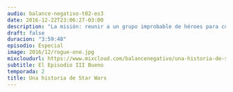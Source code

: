 ```yaml
---
audio: balance-negativo-t02-es3
date: 2016-12-22T23:06:27-03:00
description: "La misión: reunir a un grupo improbable de héroes para comentar con alegría Rogue One, el primer spinoff del univero Star Wars. Lamentablemente todo se complica al no encontrar el entusiasmo esperado entre los contertulios. Durante 4 horas analizamos, amamos y odiamos esta nueva entrega fílmica del universo creado por George Lucas. Protagonizado por: Gabriel Negativo, Esteban Balance, Andrés el Ultrón, Seba Positivo, Diego fan de Porkins y la participación especial de Mika como La Fuerza."
draft: false
duracion: "3:59:48"
episodio: Especial
image: 2016/12/rogue-one.jpg
mixcloudurl: https://www.mixcloud.com/balancenegativo/una-historia-de-star-wars/
subtitle: El Episodio III Bueno
temporada: 2
title: Una historia de Star Wars
--- 
```


